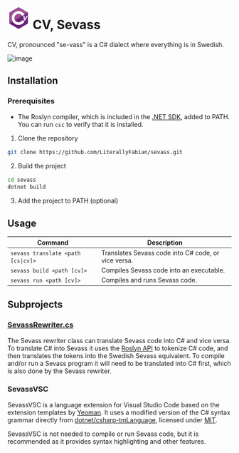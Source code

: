 # <img src="SevassVSC/icons/logo.png" width=50> CV, Sevass

CV, pronounced "se-vass" is a C# dialect where everything is in Swedish.

![image](https://user-images.githubusercontent.com/47401343/212559687-8c203051-3771-4b25-92cc-9abd7ae0a4ad.png)

## Installation

### Prerequisites

- The Roslyn compiler, which is included in the [.NET SDK](https://dotnet.microsoft.com/en-us/), added to PATH. You can
  run `csc` to verify that it is installed.

1. Clone the repository

```sh
git clone https://github.com/LiterallyFabian/sevass.git
```

2. Build the project

```sh
cd sevass
dotnet build
```

3. Add the project to PATH (optional)

## Usage

| Command                                | Description |
|----------------------------------------|-------------|
| `sevass translate <path [cs\|cv]>` | Translates Sevass code into C# code, or vice versa. |
| `sevass build <path [cv]>`             | Compiles Sevass code into an executable. |
| `sevass run <path [cv]>`               | Compiles and runs Sevass code. |

## Subprojects

### [SevassRewriter.cs](Sevass/SevassRewriter.cs)

The Sevass rewriter class can translate Sevass code into C# and vice versa. To translate C# into Sevass it uses
the [Roslyn API](https://github.com/dotnet/roslyn) to tokenize C# code, and then translates the tokens into the Swedish
Sevass equivalent. To compile and/or run a Sevass program it will need to be translated into C# first, which is also
done by the Sevass rewriter.

### SevassVSC

SevassVSC is a language extension for Visual Studio Code based on the extension templates
by [Yeoman](https://yeoman.io/). It uses a modified version of the C# syntax grammar directly
from [dotnet/csharp-tmLanguage](https://github.com/dotnet/csharp-tmLanguage), licensed
under [MIT](https://github.com/dotnet/csharp-tmLanguage/blob/main/LICENSE).

SevassVSC is not needed to compile or run Sevass code, but it is recommended as it provides syntax highlighting and
other features.
